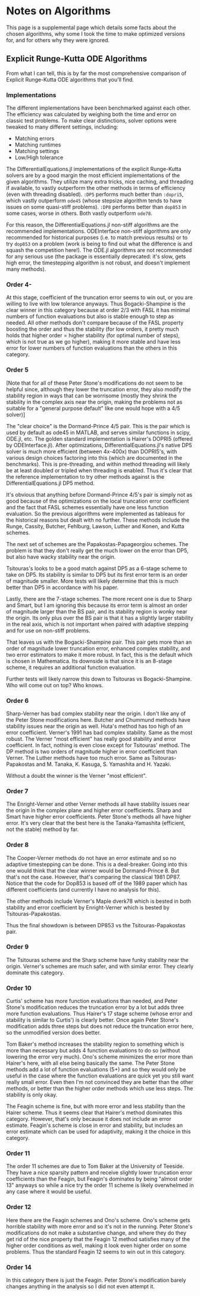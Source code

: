 # Notes on Algorithms

This page is a supplemental page which details some facts about the chosen algorithms,
why some I took the time to make optimized versions for, and for others why they
were ignored.

## Explicit Runge-Kutta ODE Algorithms

From what I can tell, this is by far the most comprehensive comparison of
Explicit Runge-Kutta ODE algorithms that you'll find.

### Implementations

The different implementations have been benchmarked against each other. The efficiency
was calculated by weighing both the time and error on classic test problems.
To make clear distinctions, solver options were tweaked to many different settings,
including:

  * Matching errors
  * Matching runtimes
  * Matching settings
  * Low/High tolerance

The DifferentialEquations.jl implementations of the explicit Runge-Kutta solvers
are by a good margin the most efficient implementations of the given algorithms.
They utilize many extra tricks, nice caching, and threading if available, to
vastly outperform the other methods in terms of efficiency (even with threading
disabled). `:DP5` performs much better than `:dopri5`, which vastly outperform
`ode45` (whose stepsize algorithm tends to have issues on some quasi-stiff problems).
`:DP8` performs better than `dop853` in some cases, worse in others. Both vastly outperform `ode78`.

For this reason, the DifferentialEquations.jl non-stiff algorithms are the recommended
implementations. ODEInterface non-stiff algorithms are only recommended for historical
purposes (i.e. to match previous results) or to try `dop853` on a problem (work is being
to find out what the difference is and squash the competition here!). The ODE.jl algorithms are not recommended
for any serious use (the package is essentially deprecated: it's slow, gets high error,
the timestepping algorithm is not robust, and doesn't implement many methods).

### Order 4-

At this stage, coefficient of the truncation error seems to win out, or you are
willing to live with low tolerance anyways. Thus Bogacki-Shampine is the clear
winner in this category because at order 2/3 with FASL it has minimal numbers
of function evaluations but also is stable enough to step as needed. All other
methods don't compare because of the FASL property boosting the order and thus
the stability (for low orders, it pretty much holds that higher order = higher
stability (for optimal number of steps), which is not true as we go higher), making
it more stable and have less error for lower numbers of function evaluations than
the others in this category.

### Order 5

[Note that for all of these Peter Stone's modifications do not seem to be helpful since,
although they lower the truncation error, they also modify the stability region
in ways that can be worrisome (mostly they shrink the stability in the complex axis
near the origin, making the problems not as suitable for a "general purpose default"
like one would hope with a 4/5 solver)]

The "clear choice" is the Dormand-Prince 4/5 pair. This is the pair which is
used by default as ode45 in MATLAB, and serves similar functions in scipy,
ODE.jl, etc. The golden standard implementation is Hairer's DOPRI5 (offered
by ODEInterface.jl). After optimizations, DifferentialEquations.jl's native
DP5 solver is much more efficient (between 4x-400x) than DOPRI5's, with various design choices
factoring into this (which are documented in the benchmarks). This is pre-threading,
and within method threading will likely be at least doubled or tripled when
threading is enabled. Thus it's clear that the reference implementation to
try other methods against is the DifferentialEquations.jl DP5 method.

It's obvious that anything before Dormand-Prince 4/5's pair is simply not as
good because of the optimizations on the local truncation error coefficient
and the fact that FASL schemes essentially have one less function evaluation.
So the previous algorithms were implemented as tableaus for the historical
reasons but dealt with no further. These methods include the Runge, Cassity,
Butcher, Fehlburg, Lawson, Luther and Konen, and Kutta schemes.

The next set of schemes are the Papakostas-Papageorgiou schemes. The problem is
that they don't really get the much lower on the error than DP5, but also have
wacky stability near the origin.

Tsitouras's looks to be a good match against DP5 as a 6-stage scheme to take on
DP5. Its stability is similar to DP5 but its first error term is an order of magnitude
smaller. More tests will likely determine that this is much better than DP5 in
accordance with his paper.

Lastly, there are the 7-stage schemes. The more recent one is due to Sharp and Smart,
but I am ignoring this because its error term is almost an order of magnitude
larger than the BS pair, and its stability region is wonky near the origin.
Its only plus over the BS pair is that it has a slightly larger stability in the
real axis, which is not important when paired with adaptive stepping and for
use on non-stiff problems.

That leaves us with the Bogacki-Shampine pair. This pair gets more than an order
of magnitude lower truncation error, enhanced complex stability, and two error estimators
to make it more robust. In fact, this is the default which is chosen in
Mathematica. Its downside is that since it is an 8-stage scheme, it requires
an additional function evaluation.

Further tests will likely narrow this down to Tsitouras vs Bogacki-Shampine.
Who will come out on top? Who knows.

### Order 6

Sharp-Verner has bad complex stability near the origin. I don't like any of the
Peter Stone modifications here. Butcher and Chummund methods have stability issues near the
origin as well. Huta's method has too high of an error coefficient. Verner's 1991
has bad complex stability. Same as the most robust. The Verner "most efficient"
has really good stability and error coefficient. In fact, nothing is even
close except for Tsitouras' method. The DP method is two orders of magnitude
higher in error coefficient than Verner. The Luther methods have too much error.
Same as Tsitouras-Papakostas and  M. Tanaka, K. Kasuga, S. Yamashita and H. Yazaki.

Without a doubt the winner is the Verner "most efficient".

### Order 7

The Enright-Verner and other Verner methods all have stability issues near the
origin in the complex plane and higher error coefficients. Sharp and Smart
have higher error coefficients. Peter Stone's methods all have higher error.
It's very clear that the best here is the Tanaka-Yamashita (efficient, not the stable)
method by far.

### Order 8

The Cooper-Verner methods do not have an error estimate and so no adaptive
timestepping can be done. This is a deal-breaker. Going into this one would
think that the clear winner would be Dormand-Prince 8. But that's not the case.
However, that's comparing the classical 1981 DP87. Notice that the code for
Dop853 is based off of the 1989 paper which has different coefficients (and currently
I have no analysis for this).

The other methods include Verner's Maple dverk78 which is bested in both stability
and error coefficient by Enright-Verner which is bested by Tsitouras-Papakostas.

Thus the final showdown is between DP853 vs the Tsitouras-Papakostas pair.

### Order 9

The Tsitouras scheme and the Sharp scheme have funky stability near the origin.
Verner's schemes are much safer, and with similar error. They clearly
dominate this category.

### Order 10

Curtis' scheme has more function evaluations than needed, and Peter Stone's
modification reduces the truncation error by a lot but adds three more function
evaluations. Thus Hairer's 17 stage scheme (whose error and stability is similar
to Curtis') is clearly better. Once again Peter Stone's modification adds three
steps but does not reduce the truncation error here, so the unmodified version
does better.

Tom Baker's method increases the stability region to something which is more than
necessary but adds 4 function evaluations to do so (without lowering the error
very much). Ono's scheme minimizes the error more than Hairer's here, with
all else being basically the same. The Peter Stone methods add a lot of function
evaluations (5+) and so they would only be useful in the case where the function
evaluations are quick yet you still want really small error. Even then I'm not
convinced they are better than the other methods, or better than the higher order
methods which use less steps. The stability is only okay.

The Feagin scheme is fine, but with more error and less stability than the Hairer
scheme. Thus it seems clear that Hairer's method dominates this category. However,
that's only because it does not include an error estimate. Feagin's scheme is
close in error and stability, but includes an error estimate which can be used
for adaptivity, making it the choice in this category.

### Order 11

The order 11 schemes are due to Tom Baker at the University of Teeside. They
have a nice sparsity pattern and receive slightly lower truncation error coefficients
than the Feagin, but Feagin's dominates by being "almost order 13" anyways
so while a nice try the order 11 scheme is likely overwhelmed in any case where
it would be useful.

### Order 12

Here there are the Feagin schemes and Ono's scheme. Ono's scheme gets horrible
stability with more error and so it's not in the running. Peter Stone's modifications
do not make a substantive change, and where they do they get rid of the nice
property that the Feagin 12 method satisfies many of the higher order conditions
as well, making it look even higher order on some problems. Thus the standard
Feagin 12 seems to win out in this category.

### Order 14

In this category there is just the Feagin. Peter Stone's modification barely
changes anything in the analysis so I did not even attempt it.

